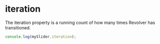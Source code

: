 # iteration

The iteration property is a running count of how many times Revolver has transitioned.

```javascript
console.log(mySlider.iteration);
```
